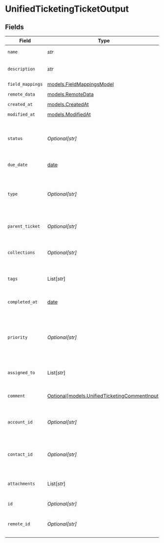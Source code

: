 # UnifiedTicketingTicketOutput


## Fields

| Field                                                                                      | Type                                                                                       | Required                                                                                   | Description                                                                                |
| ------------------------------------------------------------------------------------------ | ------------------------------------------------------------------------------------------ | ------------------------------------------------------------------------------------------ | ------------------------------------------------------------------------------------------ |
| `name`                                                                                     | *str*                                                                                      | :heavy_check_mark:                                                                         | The name of the ticket                                                                     |
| `description`                                                                              | *str*                                                                                      | :heavy_check_mark:                                                                         | The description of the ticket                                                              |
| `field_mappings`                                                                           | [models.FieldMappingsModel](../models/fieldmappingsmodel.md)                               | :heavy_check_mark:                                                                         | N/A                                                                                        |
| `remote_data`                                                                              | [models.RemoteData](../models/remotedata.md)                                               | :heavy_check_mark:                                                                         | N/A                                                                                        |
| `created_at`                                                                               | [models.CreatedAt](../models/createdat.md)                                                 | :heavy_check_mark:                                                                         | N/A                                                                                        |
| `modified_at`                                                                              | [models.ModifiedAt](../models/modifiedat.md)                                               | :heavy_check_mark:                                                                         | N/A                                                                                        |
| `status`                                                                                   | *Optional[str]*                                                                            | :heavy_minus_sign:                                                                         | The status of the ticket. Authorized values are OPEN or CLOSED.                            |
| `due_date`                                                                                 | [date](https://docs.python.org/3/library/datetime.html#date-objects)                       | :heavy_minus_sign:                                                                         | The date the ticket is due                                                                 |
| `type`                                                                                     | *Optional[str]*                                                                            | :heavy_minus_sign:                                                                         | The type of the ticket. Authorized values are PROBLEM, QUESTION, or TASK                   |
| `parent_ticket`                                                                            | *Optional[str]*                                                                            | :heavy_minus_sign:                                                                         | The UUID of the parent ticket                                                              |
| `collections`                                                                              | *Optional[str]*                                                                            | :heavy_minus_sign:                                                                         | The collection UUIDs the ticket belongs to                                                 |
| `tags`                                                                                     | List[*str*]                                                                                | :heavy_minus_sign:                                                                         | The tags names of the ticket                                                               |
| `completed_at`                                                                             | [date](https://docs.python.org/3/library/datetime.html#date-objects)                       | :heavy_minus_sign:                                                                         | The date the ticket has been completed                                                     |
| `priority`                                                                                 | *Optional[str]*                                                                            | :heavy_minus_sign:                                                                         | The priority of the ticket. Authorized values are HIGH, MEDIUM or LOW.                     |
| `assigned_to`                                                                              | List[*str*]                                                                                | :heavy_minus_sign:                                                                         | The users UUIDs the ticket is assigned to                                                  |
| `comment`                                                                                  | [Optional[models.UnifiedTicketingCommentInput]](../models/unifiedticketingcommentinput.md) | :heavy_minus_sign:                                                                         | The comment of the ticket                                                                  |
| `account_id`                                                                               | *Optional[str]*                                                                            | :heavy_minus_sign:                                                                         | The UUID of the account which the ticket belongs to                                        |
| `contact_id`                                                                               | *Optional[str]*                                                                            | :heavy_minus_sign:                                                                         | The UUID of the contact which the ticket belongs to                                        |
| `attachments`                                                                              | List[*str*]                                                                                | :heavy_minus_sign:                                                                         | The attachements UUIDs tied to the ticket                                                  |
| `id`                                                                                       | *Optional[str]*                                                                            | :heavy_minus_sign:                                                                         | The UUID of the ticket                                                                     |
| `remote_id`                                                                                | *Optional[str]*                                                                            | :heavy_minus_sign:                                                                         | The id of the ticket in the context of the 3rd Party                                       |